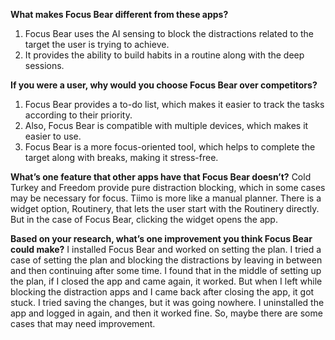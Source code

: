 **What makes Focus Bear different from these apps?**
1. Focus Bear uses the AI sensing to block the distractions related to the target the user is trying to achieve.
2. It provides the ability to build habits in a routine along with the deep sessions.

**If you were a user, why would you choose Focus Bear over competitors?**
1. Focus Bear provides a to-do list, which makes it easier to track the tasks according to their priority.
2. Also, Focus Bear is compatible with multiple devices, which makes it easier to use.
3. Focus Bear is a more focus-oriented tool, which helps to complete the target along with breaks, making it stress-free.

**What’s one feature that other apps have that Focus Bear doesn’t?**
Cold Turkey and Freedom provide pure distraction blocking, which in some cases may be necessary for focus.
Tiimo is more like a manual planner. There is a widget option, Routinery, that lets the user start with the Routinery directly. But in the case of Focus Bear, clicking the widget opens the app. 

**Based on your research, what’s one improvement you think Focus Bear could make?**
I installed Focus Bear and worked on setting the plan. I tried a case of setting the plan and blocking the distractions by leaving in between and then continuing after some time. I found that in the middle of setting up the plan, if I closed the app and came again, it worked. But when I left while blocking the distraction apps and I came back after closing the app, it got stuck. I tried saving the changes, but it was going nowhere. I uninstalled the app and logged in again, and then it worked fine. So, maybe there are some cases that may need improvement.
